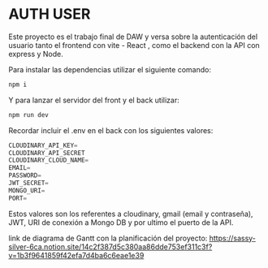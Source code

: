 # AUTH USER

Este proyecto es el trabajo final de DAW y versa sobre la autenticación del usuario tanto el frontend con vite - React , como el backend con la API con express y Node.

Para instalar las dependencias utilizar el siguiente comando:

```jsx
npm i
```

Y para lanzar el servidor del front y el back utilizar:

```jsx
npm run dev
```

Recordar incluir el .env en el back con los siguientes valores:

```jsx
CLOUDINARY_API_KEY=
CLOUDINARY_API_SECRET
CLOUDINARY_CLOUD_NAME=
EMAIL=
PASSWORD=
JWT_SECRET=
MONGO_URI=
PORT=
```

Estos valores son los referentes a cloudinary, gmail (email y contraseña), JWT, URI de conexión a Mongo DB y por ultimo el puerto de la API.

link de diagrama de Gantt con la planificación del proyecto: https://sassy-silver-6ca.notion.site/14c2f387d5c380aa86dde753ef311c3f?v=1b3f9641859f42efa7d4ba6c6eae1e39
